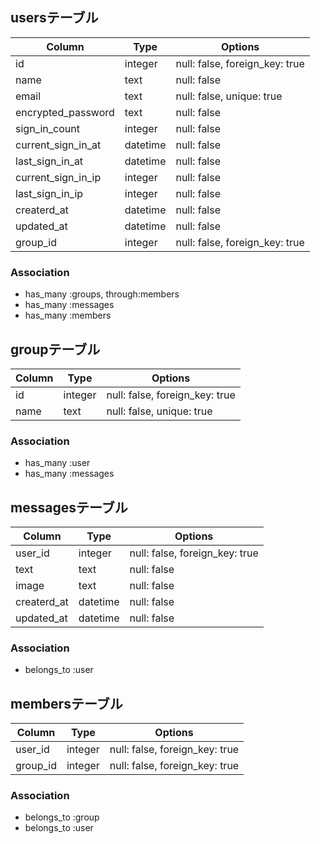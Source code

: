## usersテーブル

|Column|Type|Options|
|------|----|-------|
|id|integer|null: false, foreign_key: true|
|name|text|null: false|
|email|text|null: false, unique: true|
|encrypted_password|text|null: false|
|sign_in_count|integer|null: false|
|current_sign_in_at|datetime|null: false|
|last_sign_in_at|datetime|null: false|
|current_sign_in_ip|integer|null: false|
|last_sign_in_ip|integer|null: false|
|createrd_at|datetime|null: false|
|updated_at|datetime|null: false|
|group_id|integer|null: false, foreign_key: true|

### Association
- has_many :groups, through:members
- has_many :messages
- has_many :members

## groupテーブル

|Column|Type|Options|
|------|----|-------|
|id|integer|null: false, foreign_key: true|
|name|text|null: false, unique: true|

### Association
- has_many :user
- has_many :messages

## messagesテーブル

|Column|Type|Options|
|------|----|-------|
|user_id|integer|null: false, foreign_key: true|
|text|text|null: false|
|image|text|null: false|
|createrd_at|datetime|null: false|
|updated_at|datetime|null: false|

### Association
- belongs_to :user


## membersテーブル

|Column|Type|Options|
|------|----|-------|
|user_id|integer|null: false, foreign_key: true|
|group_id|integer|null: false, foreign_key: true|

### Association
- belongs_to :group
- belongs_to :user
